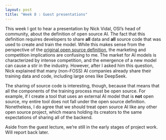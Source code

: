 ```yaml
---
layout: post
title: "Week 8 : Guest presentations"
---
```


This week I got to hear a presentation by Nick Vidal, OSI’s head of community, about the definition of open source AI. The fact that this definition requires developers to share **all** data and **all** source code that was used to create and train the model. While this makes sense from the perspective of the [original open source definition](https://opensource.org/osd), the marketing and competition implications are confusing to me. The market for AI models is characterized by intense competition, and the emergence of a new model can cause a stir in the industry. However, after I asked him this question, Nick explained that many (non-FOSS) AI companies already share their training data and code, including large ones like DeepSeek.

The sharing of source code is interesting, though, because that means that all the components of the training process must be open source. For example, if I create a tool that uses an external AI model that is **not** open source, my entire tool does not fall under the open source definition. Nonetheless, I do agree that we should treat open source AI like any other open source project, which means holding its creators to the same expectations of sharing all of the backend.

Aside from the guest lecture, we’re still in the early stages of project work. Will report back later.